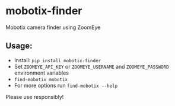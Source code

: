 # mobotix-finder
Mobotix camera finder using ZoomEye

## Usage:

- Install: `pip install mobotix-finder`
- Set `ZOOMEYE_API_KEY` or `ZOOMEYE_USERNAME` and `ZOOMEYE_PASSWORD` environment variables
- `find-mobotix mobotix`
- For more options run `find-mobotix --help`

Please use responsibly!
